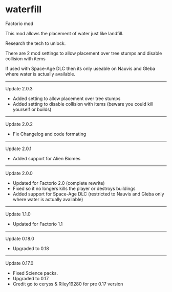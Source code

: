 # waterfill

Factorio mod
 
This mod allows the placement of water just like landfill.

Research the tech to unlock.

There are 2 mod settings to allow placement over tree stumps and disable collision with items

If used with Space-Age DLC then its only useable on Nauvis and Gleba where water is actually available.

-----------
Update 2.0.3
- Added setting to allow placement over tree stumps 
- Added setting to disable collision with items (beware you could kill yourself or builds)
-----------
Update 2.0.2
- Fix Changelog and code formating
-----------
Update 2.0.1
- Added support for Alien Biomes
-----------
Update 2.0.0
- Updated for Factorio 2.0 (complete rewrite)
- Fixed so it no longers kills the player or destroys buildings
- Added support for Space-Age DLC (restricted to Nauvis and Gleba only where water is actually available)
-----------
Update 1.1.0
- Updated for Factorio 1.1
-----------
Update 0.18.0 
- Upgraded to 0.18
-----------
Update 0.17.0 
- Fixed Science packs.
- Upgraded to 0.17
- Credit go to ceryss & Riley19280 for pre 0.17 version